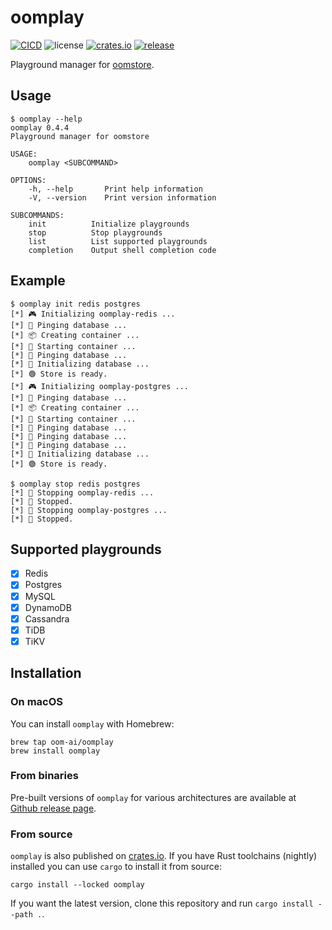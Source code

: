 # oomplay

[![CICD](https://github.com/oom-ai/oomplay/actions/workflows/CICD.yml/badge.svg)](https://github.com/oom-ai/oomplay/actions/workflows/CICD.yml)
![license](https://img.shields.io/badge/license-%20MIT/Apache--2.0-blue.svg)
[![crates.io](https://img.shields.io/crates/v/oomplay.svg?colorB=319e8c)](https://crates.io/crates/oomplay)
[![release](https://img.shields.io/badge/Release-%20Linux%20|%20OSX%20|%20Win%20-orange.svg)](https://github.com/oom-ai/oomplay/releases)


Playground manager for [oomstore](https://github.com/oom-ai/oomstore).

## Usage

```help
$ oomplay --help
oomplay 0.4.4
Playground manager for oomstore

USAGE:
    oomplay <SUBCOMMAND>

OPTIONS:
    -h, --help       Print help information
    -V, --version    Print version information

SUBCOMMANDS:
    init          Initialize playgrounds
    stop          Stop playgrounds
    list          List supported playgrounds
    completion    Output shell completion code
```

## Example

```
$ oomplay init redis postgres
[*] 🎮 Initializing oomplay-redis ...
[*] 📡 Pinging database ...
[*] 📦 Creating container ...
[*] 🚀 Starting container ...
[*] 📡 Pinging database ...
[*] 💫 Initializing database ...
[*] 🟢 Store is ready.
[*] 🎮 Initializing oomplay-postgres ...
[*] 📡 Pinging database ...
[*] 📦 Creating container ...
[*] 🚀 Starting container ...
[*] 📡 Pinging database ...
[*] 📡 Pinging database ...
[*] 📡 Pinging database ...
[*] 💫 Initializing database ...
[*] 🟢 Store is ready.
```

```
$ oomplay stop redis postgres
[*] 🔌 Stopping oomplay-redis ...
[*] 🔴 Stopped.
[*] 🔌 Stopping oomplay-postgres ...
[*] 🔴 Stopped.
```

## Supported playgrounds

- [x] Redis
- [x] Postgres
- [x] MySQL
- [x] DynamoDB
- [x] Cassandra
- [x] TiDB
- [x] TiKV

## Installation

### On macOS

You can install `oomplay` with Homebrew:

```
brew tap oom-ai/oomplay
brew install oomplay
```

### From binaries

Pre-built versions of `oomplay` for various architectures are available at [Github release page](https://github.com/oom-ai/oomplay/releases).

### From source

`oomplay` is also published on [crates.io](https://crates.io). If you have Rust toolchains (nightly) installed you can use `cargo` to install it from source:

```
cargo install --locked oomplay
```

If you want the latest version, clone this repository and run `cargo install --path .`.
